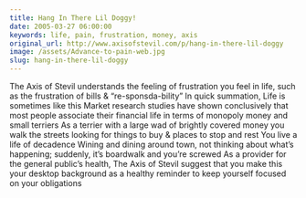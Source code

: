 ```yaml
---
title: Hang In There Lil Doggy!
date: 2005-03-27 06:00:00
keywords: life, pain, frustration, money, axis
original_url: http://www.axisofstevil.com/p/hang-in-there-lil-doggy
image: /assets/Advance-to-pain-web.jpg
slug: hang-in-there-lil-doggy
---
```


The Axis of Stevil understands the feeling of frustration you feel in life, such as the frustration of bills &amp; “re-sponsda-bility” In quick summation, Life is sometimes like this Market research studies have shown conclusively that most people associate their financial life in terms of monopoly money and small terriers As a terrier with a large wad of brightly covered money you walk the streets looking for things to buy &amp; places to stop and rest You live a life of decadence Wining and dining around town, not thinking about what’s happening; suddenly, it’s boardwalk and you’re screwed As a provider for the general public’s health, The Axis of Stevil suggest that you make this  your desktop background as a healthy reminder to keep yourself focused on your obligations

